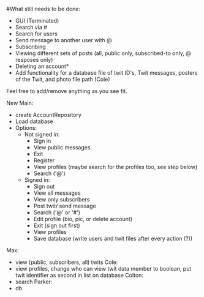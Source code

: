 #What still needs to be done:
- GUI (Terminated)
- Search via #
- Search for users
- Send message to another user with @
- Subscribing
- Viewing different sets of posts (all, public only, subscribed-to only, @ resposes only)
- Deleting an account*
- Add functionality for a database file of twit ID's, Twit messages, posters of the Twit, and photo file path (Cole)

Feel free to add/remove anything as you see fit.

New Main:
- create AccountRepository
- Load database
- Options:
  - Not signed in:
    - Sign in
    - View public messages
    - Exit
    - Register
    - View profiles (maybe search for the profiles too, see step below)
    - Search ('@')
  - Signed in:
    - Sign out
    - View all messages
    - View only subscribers
    - Post twit/ send message
    - Search ('@' or '#')
    - Edit profile (bio, pic, or delete account)
    - Exit (sign out first)
    - View profiles
    - Save database (write users and twit files after every action (?))

Max:
- view (public, subscribers, all) twits
Cole:
- view profiles, change who can view twit data member to boolean, put twit identifier as second in list on database
Colton:
- search
Parker:
- db
